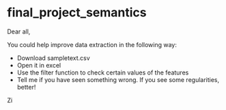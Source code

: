 # final_project_semantics
Dear all,

You could help improve data extraction in the following way:

- Download sampletext.csv
- Open it in excel
- Use the filter function to check certain values of the features
- Tell me if you have seen something wrong. If you see some regularities, better!

Zi
